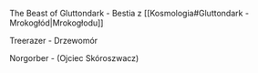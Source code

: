 The Beast of Gluttondark - Bestia z [[Kosmologia#Gluttondark - Mrokogłód|Mrokogłodu]] 

Treerazer - Drzewomór

Norgorber - (Ojciec Skóroszwacz)